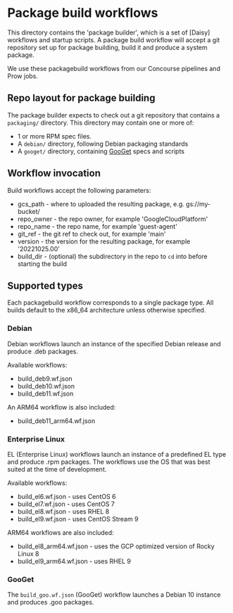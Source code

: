# Package build workflows

This directory contains the 'package builder', which is a set of [Daisy]
workflows and startup scripts. A package build workflow will accept a git
repository set up for package building, build it and produce a system package.

We use these packagebuild workflows from our Concourse pipelines and Prow jobs.

## Repo layout for package building

The package builder expects to check out a git repository that contains a
`packaging/` directory. This directory may contain one or more of:

* 1 or more RPM spec files.
* A `debian/` directory, following Debian packaging standards
* A `googet/` directory, containing [GooGet] specs and scripts

[GooGet]: https://github.com/google/googet

## Workflow invocation

Build workflows accept the following parameters:

* gcs\_path - where to uploaded the resulting package, e.g. gs://my-bucket/
* repo\_owner - the repo owner, for example 'GoogleCloudPlatform'
* repo\_name - the repo name, for example 'guest-agent'
* git\_ref - the git ref to check out, for example 'main'
* version - the version for the resulting package, for example '20221025.00'
* build\_dir - (optional) the subdirectory in the repo to `cd` into before
  starting the build

## Supported types

Each packagebuild workflow corresponds to a single package type. All builds
default to the x86\_64 architecture unless otherwise specified.

### Debian

Debian workflows launch an instance of the specified Debian release and produce
.deb packages.

Available workflows:

* build\_deb9.wf.json
* build\_deb10.wf.json
* build\_deb11.wf.json

An ARM64 workflow is also included:

* build\_deb11\_arm64.wf.json

### Enterprise Linux

EL (Enterprise Linux) workflows launch an instance of a predefined EL type and
produce .rpm packages. The workflows use the OS that was best suited at the time
of development.

Available workflows:

* build\_el6.wf.json - uses CentOS 6
* build\_el7.wf.json - uses CentOS 7
* build\_el8.wf.json - uses RHEL 8
* build\_el9.wf.json - uses CentOS Stream 9

ARM64 workflows are also included:

* build\_el8\_arm64.wf.json - uses the GCP optimized version of Rocky Linux 8
* build\_el9\_arm64.wf.json - uses RHEL 9

### GooGet

The `build_goo.wf.json` (GooGet) workflow launches a Debian 10 instance and
produces .goo packages.

